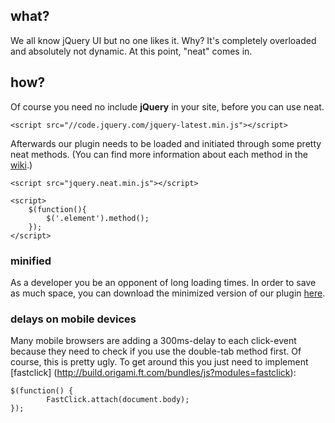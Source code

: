 ## what?

We all know jQuery UI but no one likes it. Why? It's completely overloaded and absolutely not dynamic. At this point, "neat" comes in.

## how?

Of course you need no include **jQuery** in your site, before you can use neat.

	<script src="//code.jquery.com/jquery-latest.min.js"></script>
	
Afterwards our plugin needs to be loaded and initiated through some pretty neat methods. (You can find more information about each method in the [wiki](../../wiki).)

	<script src="jquery.neat.min.js"></script>
		
	<script>
		$(function(){
			$('.element').method();
		});
	</script>
	
### minified

As a developer you be an opponent of long loading times. In order to save as much space, you can download the minimized version of our plugin <a href="http://marijnhaverbeke.nl//uglifyjs?code_url=https://raw.githubusercontent.com/medienreaktor/neat/master/jquery.neat.js&header=/*!%20neat%20-%20a%20lightweight%20ui-handler%20for%20jquery%20-%20Copyright%202014%20medienreaktor%20GmbH%20*/">here</a>.

### delays on mobile devices

Many mobile browsers are adding a 300ms-delay to each click-event because they need to check if you use the double-tab method first. Of course, this is pretty ugly. To get around this you just need to implement [fastclick] (http://build.origami.ft.com/bundles/js?modules=fastclick):

	$(function() {
    		FastClick.attach(document.body);
	});
